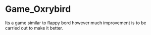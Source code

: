 # Game_Oxrybird
Its a game similar to flappy bord however much improvement is to be carried out to make it better.

